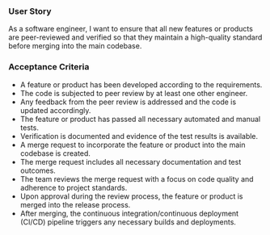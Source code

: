 ### User Story
As a software engineer, I want to ensure that all new features or products are peer-reviewed and verified so that they maintain a high-quality standard before merging into the main codebase.

### Acceptance Criteria
- A feature or product has been developed according to the requirements.
- The code is subjected to peer review by at least one other engineer.
- Any feedback from the peer review is addressed and the code is updated accordingly.
- The feature or product has passed all necessary automated and manual tests.
- Verification is documented and evidence of the test results is available.
- A merge request to incorporate the feature or product into the main codebase is created.
- The merge request includes all necessary documentation and test outcomes.
- The team reviews the merge request with a focus on code quality and adherence to project standards.
- Upon approval during the review process, the feature or product is merged into the release process.
- After merging, the continuous integration/continuous deployment (CI/CD) pipeline triggers any necessary builds and deployments.
